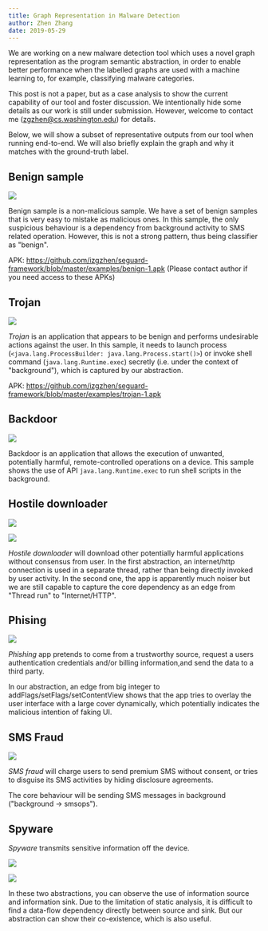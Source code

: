 ```yaml
---
title: Graph Representation in Malware Detection
author: Zhen Zhang
date: 2019-05-29
---
```


We are working on a new malware detection tool which uses a
novel graph representation as the program semantic abstraction,
in order to enable better performance when the labelled graphs
are used with a machine learning to, for example, classifying malware categories.

This post is not a paper, but as a case analysis to show the current capability of our tool
and foster discussion.
We intentionally hide some details as our work is still
under submission. However, welcome to contact me (zgzhen@cs.washington.edu) for details.

Below, we will show a subset of representative outputs from our tool when running end-to-end.
We will also briefly explain the graph and why it matches with the ground-truth label.

## Benign sample

![](images/87df2a8292e1ab1b3ce59fb74c8f7f48445642e3249dec1005cd1b663d3c41ca.apk.png)


Benign sample is a non-malicious sample. We have a set of benign samples that is very easy to mistake as malicious ones.
In this sample, the only suspicious behaviour is a dependency from background activity to SMS related operation.
However, this is not a strong pattern, thus being classifier as "benign".

APK: https://github.com/izgzhen/seguard-framework/blob/master/examples/benign-1.apk
(Please contact author if you need access to these APKs)

## Trojan

![](images/9164829b1656ce4a530abc59e40cf37b33f7d9af490d334677ca3559f15ea9cd.apk.png)


*Trojan* is an application that appears to be benign and performs undesirable actions against the user.
In this sample, it needs to launch process (`<java.lang.ProcessBuilder: java.lang.Process.start()>`) or invoke shell command (`java.lang.Runtime.exec`)
secretly (i.e. under the context of "background"),
which is captured by our abstraction.

APK: https://github.com/izgzhen/seguard-framework/blob/master/examples/trojan-1.apk


## Backdoor

![](images/c80f4ed05c68a51c4c4524b2b94485ebd82d9b9b960976f086c2ae8877082477.apk.png)

Backdoor is an application that allows the execution of unwanted, potentially harmful, remote-controlled operations on a device.
This sample shows the use of API `java.lang.Runtime.exec` to run shell scripts in the background.

## Hostile downloader

![](images/d8ec5a42bd66669aba9fdc6ecf79eb1526c8ad19876ca3571c4976d4109be5d5.apk.png)


![](images/cf03447c98f9c316a8dab4a212b51d53c455800034897885eb3176b203e5182a.apk.png)


*Hostile downloader* will download other potentially harmful applications without consensus from user.
In the first abstraction, an internet/http connection is used in a separate thread, rather than being directly invoked by user activity.
In the second one, the app is apparently much noiser but we are still capable to capture the core dependency as an edge from
"Thread run" to "Internet/HTTP".

## Phising

![](images/a59569d59dae24d223349a5ea1055ae35e427a1e10af492e801f189a290fdd94.apk.png)


*Phishing* app pretends to come from a trustworthy source, request a users authentication credentials and/or billing information,and send the data to a third party.

In our abstraction, an edge from big integer to addFlags/setFlags/setContentView shows that the app tries to overlay the user interface with a large
cover dynamically, which potentially indicates the malicious intention of faking UI.

## SMS Fraud

![](images/5c953957985d3e7fa2b8bb9ec52e018b6ca234065a74413daefab7ad0498d791.apk.png)


*SMS fraud* will charge users to send premium SMS without consent, or tries to disguise its SMS activities by hiding disclosure agreements.

The core behaviour will be sending SMS messages in background ("background -> smsops").

## Spyware

*Spyware* transmits sensitive information off the device.

![](images/9569c774a21be8c5071a8ea7238d43a4ec0ce5dc93c0a0e97c1f250c37e54930.apk.png)

![](images/f44740bbf47f69e1e5abd51ce73e1b1fdfa9861fae0d6c74f300ff770c7f3a5b.apk.png)


In these two abstractions, you can observe the use of information source and information sink. Due to the limitation of static analysis,
it is difficult to find a data-flow dependency directly between source and sink. But our abstraction can show their co-existence, which
is also useful.
